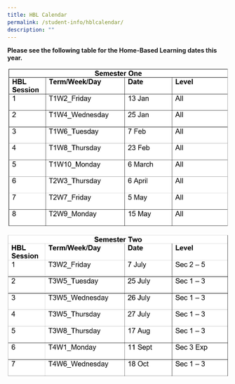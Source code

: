 ```yaml
---
title: HBL Calendar
permalink: /student-info/hblcalendar/
description: ""
---
```

**Please see the following table for the Home-Based Learning dates this year.**

![HBL 1 Sem 1](/images/HBL%201%20Sem%201.jpg)

![HBL 1 Sem 2](/images/HBL%201%20Sem%202.jpg)